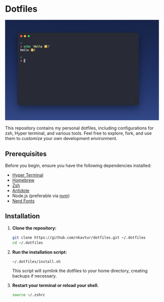 # Dotfiles

![Terminal Screenshot](static/terminal.png)

This repository contains my personal dotfiles, including configurations for zsh, Hyper terminal, and various tools. Feel free to explore, fork, and use them to customize your own development environment.

## Prerequisites

Before you begin, ensure you have the following dependencies installed:

- [Hyper Terminal](https://hyper.is/)
- [Homebrew](https://brew.sh/)
- [Zsh](https://www.zsh.org/)
- [Antidote](https://github.com/mattmc3/antidote)
- Node.js (preferable via [nvm](https://github.com/nvm-sh/nvm))
- [Nerd Fonts](https://www.nerdfonts.com/)

## Installation

1. **Clone the repository:**

    ```bash
    git clone https://github.com/nkavtur/dotfiles.git ~/.dotfiles
    cd ~/.dotfiles
    ```

2. **Run the installation script:**

    ```bash
   ~/.dotfiles/install.sh
    ```

   This script will symlink the dotfiles to your home directory, creating backups if necessary.

3. **Restart your terminal or reload your shell.**

    ```bash
    source ~/.zshrc
    ```
